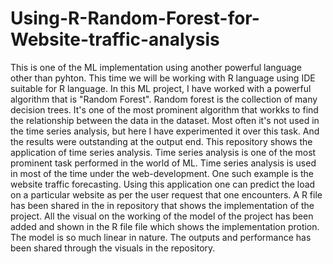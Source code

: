 # Using-R-Random-Forest-for-Website-traffic-analysis

This is one of the ML implementation using another powerful language other than pyhton.
This time we will be working with R language using IDE suitable for R language.
In this ML project, I have worked with a powerful algorithm that is "Random Forest". Random forest is the collection of 
many decision trees. It's one of the most prominent algorithm that workks to find the relationship between the data in the dataset.
Most often it's not used in the time series analysis, but here I have experimented it over this task. And the results were outstanding at the output end.
This repository shows the application of time series analysis. Time series analysis is one of the most prominent task performed in the world of ML.
Time series analysis is used in most of the time under the web-development. One such example is the website traffic forecasting. Using this application 
one can predict the load on a particular website as per the user request that one encounters.
A R file has been shared in the in repository that shows the implementation of the project. All the visual on the working of the model of the project has been
added and shown in the R file file which shows the implementation protion. The model is so much linear in nature. The outputs and performance has been shared 
through the visuals in the repository. 
